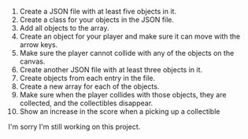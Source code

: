 1. Create a JSON file with at least five objects in it.
2. Create a class for your objects in the JSON file.
3. Add all objects to the array.
4. Create an object for your player and make sure it can move with
the arrow keys.
5. Make sure the player cannot collide with any of the objects on
the canvas.
6. Create another JSON file with at least three objects in it.
7. Create objects from each entry in the file.
8. Create a new array for each of the objects.
9. Make sure when the player collides with those objects, they are
collected, and the collectibles disappear.
10. Show an increase in the score when a picking up a
collectible

I'm sorry I'm still working on this project.
